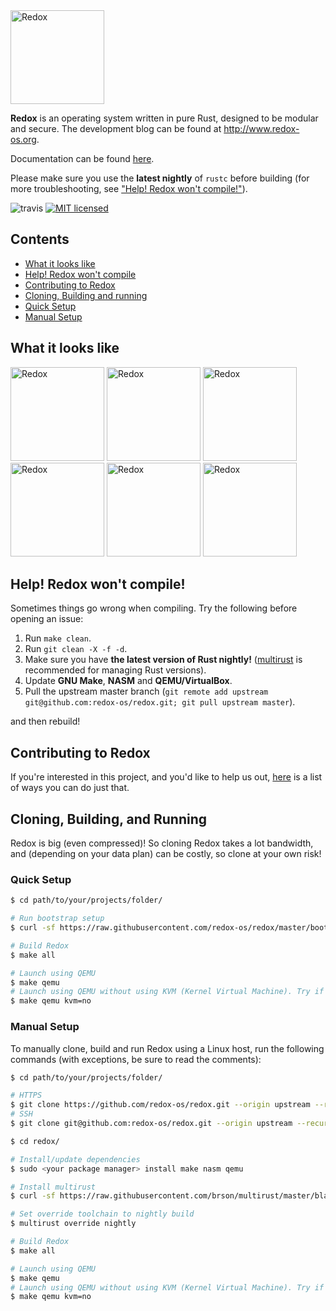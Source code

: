 <img alt="Redox" height="150" src="img/logo-new-year.png">

**Redox** is an operating system written in pure Rust, designed to be modular and secure. The development blog can be found at http://www.redox-os.org.

Documentation can be found [here](http://ticki.github.io/redocs/redox/).

Please make sure you use the **latest nightly** of `rustc` before building (for more troubleshooting, see ["Help! Redox won't compile!"](#compile-help)).

![travis](https://api.travis-ci.org/redox-os/redox.svg)
[![MIT licensed](https://img.shields.io/badge/license-MIT-blue.svg)](./LICENSE.md)

## Contents

* [What it looks like](#what-it-looks-like)
* [Help! Redox won't compile](#compile-help)
* [Contributing to Redox](#contributing)
* [Cloning, Building and running](#cloning-building-running)
 * [Quick Setup](#quick-setup)
 * [Manual Setup](#manual-setup)


## <a name="what-it-looks-like"> What it looks like </a>

<img alt="Redox" height="150" src="https://raw.githubusercontent.com/redox-os/redox/master/img/screenshots/Desktop.png">
<img alt="Redox" height="150" src="https://raw.githubusercontent.com/redox-os/redox/master/img/screenshots/Fancy_opacity.png">
<img alt="Redox" height="150" src="https://raw.githubusercontent.com/redox-os/redox/master/img/screenshots/File_manager.png">

<img alt="Redox" height="150" src="https://raw.githubusercontent.com/redox-os/redox/master/img/screenshots/Sodium_v1.png">
<img alt="Redox" height="150" src="https://raw.githubusercontent.com/redox-os/redox/master/img/screenshots/Boot.png">
<img alt="Redox" height="150" src="https://raw.githubusercontent.com/redox-os/redox/master/img/screenshots/start.png">

## <a name="compile-help"> Help! Redox won't compile! </a>

Sometimes things go wrong when compiling. Try the following before opening an issue:

1. Run `make clean`.
2. Run `git clean -X -f -d`.
3. Make sure you have **the latest version of Rust nightly!** ([multirust](https://github.com/brson/multirust) is recommended for managing Rust versions).
4. Update **GNU Make**, **NASM** and **QEMU/VirtualBox**.
5. Pull the upstream master branch (`git remote add upstream git@github.com:redox-os/redox.git; git pull upstream master`).

and then rebuild!

## <a name="contributing"> Contributing to Redox </a>

If you're interested in this project, and you'd like to help us out, [here](CONTRIBUTING.md) is a list of ways you can do just that.

## <a name="cloning-building-running"> Cloning, Building, and Running </a>

Redox is big (even compressed)! So cloning Redox takes a lot bandwidth, and (depending on your data plan) can be costly, so clone at your own risk!

### <a name="quick-setup" /> Quick Setup </a>

```bash
$ cd path/to/your/projects/folder/

# Run bootstrap setup
$ curl -sf https://raw.githubusercontent.com/redox-os/redox/master/bootstrap.sh -o bootstrap.sh && bash -e bootstrap.sh

# Build Redox
$ make all

# Launch using QEMU
$ make qemu
# Launch using QEMU without using KVM (Kernel Virtual Machine). Try if QEMU gives an error.
$ make qemu kvm=no
```

### <a name="manual-setup"> Manual Setup </a>

To manually clone, build and run Redox using a Linux host, run the following commands (with exceptions, be sure to read the comments):
```bash
$ cd path/to/your/projects/folder/

# HTTPS
$ git clone https://github.com/redox-os/redox.git --origin upstream --recursive
# SSH
$ git clone git@github.com:redox-os/redox.git --origin upstream --recursive

$ cd redox/

# Install/update dependencies
$ sudo <your package manager> install make nasm qemu

# Install multirust
$ curl -sf https://raw.githubusercontent.com/brson/multirust/master/blastoff.sh | sh

# Set override toolchain to nightly build
$ multirust override nightly

# Build Redox
$ make all

# Launch using QEMU
$ make qemu
# Launch using QEMU without using KVM (Kernel Virtual Machine). Try if QEMU gives an error.
$ make qemu kvm=no
```
